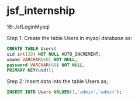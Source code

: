 # jsf_internship

16-JsfLoginMysql

Step 1: Create the table Users in mysql database as:
```sql
CREATE TABLE Users( 
uid int(20) NOT NULL AUTO_INCREMENT, 
uname VARCHAR(60) NOT NULL, 
password VARCHAR(60) NOT NULL, 
PRIMARY KEY(uid));
```

Step 2: Insert data into the table Users as;
```sql
INSERT INTO Users VALUES(1,'admin','admin');
```

